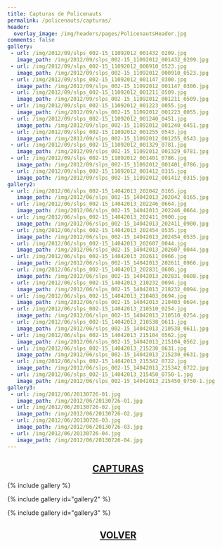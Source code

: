 ```yaml
---
title: Capturas de Policenauts
permalink: /policenauts/capturas/
header:
  overlay_image: /img/headers/pages/PolicenautsHeader.jpg
comments: false
gallery:
 - url: /img/2012/09/slps_002-15_11092012_001432_0209.jpg
   image_path: /img/2012/09/slps_002-15_11092012_001432_0209.jpg
 - url: /img/2012/09/slps_002-15_11092012_000910_0523.jpg
   image_path: /img/2012/09/slps_002-15_11092012_000910_0523.jpg
 - url: /img/2012/09/slps_002-15_11092012_001147_0300.jpg
   image_path: /img/2012/09/slps_002-15_11092012_001147_0300.jpg
 - url: /img/2012/09/slps_002-15_11092012_001211_0509.jpg
   image_path: /img/2012/09/slps_002-15_11092012_001211_0509.jpg
 - url: /img/2012/09/slps_002-15_11092012_001223_0055.jpg
   image_path: /img/2012/09/slps_002-15_11092012_001223_0055.jpg
 - url: /img/2012/09/slps_002-15_11092012_001240_0451.jpg
   image_path: /img/2012/09/slps_002-15_11092012_001240_0451.jpg
 - url: /img/2012/09/slps_002-15_11092012_001255_0543.jpg
   image_path: /img/2012/09/slps_002-15_11092012_001255_0543.jpg
 - url: /img/2012/09/slps_002-15_11092012_001329_0781.jpg
   image_path: /img/2012/09/slps_002-15_11092012_001329_0781.jpg
 - url: /img/2012/09/slps_002-15_11092012_001401_0786.jpg
   image_path: /img/2012/09/slps_002-15_11092012_001401_0786.jpg
 - url: /img/2012/09/slps_002-15_11092012_001412_0315.jpg
   image_path: /img/2012/09/slps_002-15_11092012_001412_0315.jpg
gallery2:
 - url: /img/2012/06/slps_002-15_14042013_202042_0165.jpg
   image_path: /img/2012/06/slps_002-15_14042013_202042_0165.jpg
 - url: /img/2012/06/slps_002-15_14042013_202246_0664.jpg
   image_path: /img/2012/06/slps_002-15_14042013_202246_0664.jpg
 - url: /img/2012/06/slps_002-15_14042013_202411_0900.jpg
   image_path: /img/2012/06/slps_002-15_14042013_202411_0900.jpg
 - url: /img/2012/06/slps_002-15_14042013_202454_0535.jpg
   image_path: /img/2012/06/slps_002-15_14042013_202454_0535.jpg
 - url: /img/2012/06/slps_002-15_14042013_202607_0044.jpg
   image_path: /img/2012/06/slps_002-15_14042013_202607_0044.jpg
 - url: /img/2012/06/slps_002-15_14042013_202611_0966.jpg
   image_path: /img/2012/06/slps_002-15_14042013_202611_0966.jpg
 - url: /img/2012/06/slps_002-15_14042013_202831_0608.jpg
   image_path: /img/2012/06/slps_002-15_14042013_202831_0608.jpg
 - url: /img/2012/06/slps_002-15_14042013_210232_0094.jpg
   image_path: /img/2012/06/slps_002-15_14042013_210232_0094.jpg
 - url: /img/2012/06/slps_002-15_14042013_210403_0694.jpg
   image_path: /img/2012/06/slps_002-15_14042013_210403_0694.jpg
 - url: /img/2012/06/slps_002-15_14042013_210510_0254.jpg
   image_path: /img/2012/06/slps_002-15_14042013_210510_0254.jpg
 - url: /img/2012/06/slps_002-15_14042013_210538_0611.jpg
   image_path: /img/2012/06/slps_002-15_14042013_210538_0611.jpg
 - url: /img/2012/06/slps_002-15_14042013_215104_0562.jpg
   image_path: /img/2012/06/slps_002-15_14042013_215104_0562.jpg
 - url: /img/2012/06/slps_002-15_14042013_215230_0631.jpg
   image_path: /img/2012/06/slps_002-15_14042013_215230_0631.jpg
 - url: /img/2012/06/slps_002-15_14042013_215342_0722.jpg
   image_path: /img/2012/06/slps_002-15_14042013_215342_0722.jpg
 - url: /img/2012/06/slps_002-15_14042013_215450_0750-1.jpg
   image_path: /img/2012/06/slps_002-15_14042013_215450_0750-1.jpg
gallery3:
 - url: /img/2012/06/20130726-01.jpg
   image_path: /img/2012/06/20130726-01.jpg
 - url: /img/2012/06/20130726-02.jpg
   image_path: /img/2012/06/20130726-02.jpg
 - url: /img/2012/06/20130726-03.jpg
   image_path: /img/2012/06/20130726-03.jpg
 - url: /img/2012/06/20130726-04.jpg
   image_path: /img/2012/06/20130726-04.jpg
---
```

<h2 style="text-align: center;"><strong><a href="/policenauts/capturas/">CAPTURAS</a></strong></h2>

{% include gallery %}

{% include gallery id="gallery2" %}

{% include gallery id="gallery3" %}

<h2 style="text-align: center;"><a href="/policenauts/"><strong>VOLVER</strong></a></h2>



